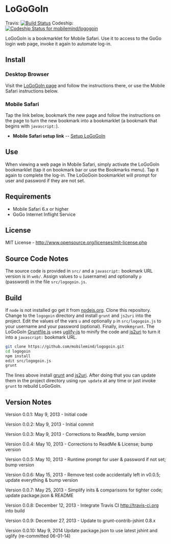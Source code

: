 # LoGoGoIn

Travis: [![Build Status](https://secure.travis-ci.org/mobilemind/logogoin.png?branch=master)](http://travis-ci.org/mobilemind/logogoin)
Codeship: [ ![Codeship Status for mobilemind/logogoin](https://www.codeship.io/projects/8b049b70-e11c-0131-5e56-2647223cc3b1/status)](https://www.codeship.io/projects/25192)

LoGoGoIn is a bookmarklet for Mobile Safari. Use it to access to the GoGo login web page,
invoke it again to automate log-in.

## Install
### Desktop Browser
Visit the [LoGoGoIn page] and follow the instructions there, or use the Mobile Safari
instructions below.

### Mobile Safari
Tap the link below, bookmark the new page and follow the instructions on the page to turn
the new bookmark into a bookmarklet (a bookmark that begins with `javascript:`).

+ **Mobile Safari setup link** -- [Setup LoGoGoIn]

## Use
When viewing a web page in Mobile Safari, simply activate the LoGoGoIn bookmarklet (tap it
on bookmark bar or use the Bookmarks menu). Tap it again to complete the log-in. The
LoGoGoin bookmarklet will prompt for user and password if they are not set.

## Requirements
* Mobile Safari 6.x or higher
* GoGo Internet Inflight Service

## License
MIT License - <http://www.opensource.org/licenses/mit-license.php>

## Source Code Notes
The source code is provided in `src/` and a `javascript:` bookmark URL version is in
`web/`. Assign values to `u` (username) and optionally `p` (password) in the file
`src/logogoin.js`.

## Build
If `node` is not installed go get it from [nodejs.org][nodejs]. Clone this repository.
Change to the `logogoin` directory and install `grunt` and `js2uri` into the project.
Edit the values of the vars `u` and optionally `p` in `src/logogoin.js` to your username
and your password (optional). Finally, invoke`grunt`. The LoGoGoIn [Gruntfile.js] uses
[uglify-js] to minify the code and [js2uri] to turn it into a `javascript:` bookmark URL.
```bash
git clone https://github.com/mobilemind/logogoin.git
cd logogoin
npm install
edit src/logogoin.js
grunt
```

The lines above install [grunt] and [js2uri]. After doing that you can update them in the
project directory using `npm update` at any time or just invoke `grunt` to rebuild
LoGoGoIn.

## Version Notes
Version 0.0.1: May 9, 2013 - Initial code

Version 0.0.2: May 9, 2013 - Initial commit

Version 0.0.3: May 9, 2013 - Corrections to ReadMe, bump version

Version 0.0.4: May 10, 2013 - Corrections to ReadMe & License; bump version

Version 0.0.5: May 10, 2013 - Runtime prompt for user & password if not set; bump version

Version 0.0.6: May 15, 2013 - Remove test code accidentally left in v0.0.5; update everything & bump version

Version 0.0.7: May 25, 2013 - Simplify inits & comparisons for tighter code; update package.json & README

Version 0.0.8: December 12, 2013 - Integrate Travis CI <http://travis-ci.org> into build

Version 0.0.9: December 27, 2013 - Update to grunt-contrib-jshint 0.8.x

Version 0.0.10: May 9, 2014 Update package.json to use latest jshint and uglify (re-committed 06-01-14)


<!-- reference links -->
[nodejs]: http://nodejs.org/
[npm]: https://npmjs.org/
[grunt]: http://gruntjs.com/
[Gruntfile.js]: https://github.com/mobilemind/logogoin/blob/master/Gruntfile.js
[uglify-js]: https://npmjs.org/package/uglify-js
[js2uri]: https://npmjs.org/package/js2uri
[LoGoGoIn page]: https://github.com/mobilemind/logogoin
[Setup LoGoGoIn]: http://mmind.me/_?javascript:var%20u='',p='',d=document;/%5Ehttps:%5C/%5C/airborne%5C.gogoinflight%5C.com%5C/./.test(location.href)?(d.getElementById('returningRadio').checked=!0,d.getElementById('loginEmail').value=''!==u?u:window.prompt('Username/email:',''),d.getElementById('loginPassword').value=''!==p?p:window.prompt('Password:',''),d.forms%5B0%5D.submit()):location.href='https://airborne.gogoinflight.com/gbp/signInsignUp.do?execution=e2s1';void'0.0.5'
